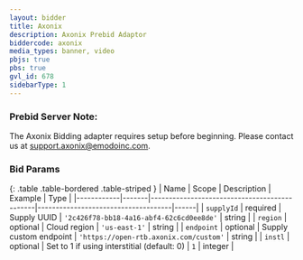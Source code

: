 ```yaml
---
layout: bidder
title: Axonix
description: Axonix Prebid Adaptor
biddercode: axonix
media_types: banner, video
pbjs: true
pbs: true
gvl_id: 678
sidebarType: 1
---
```


### Prebid Server Note:
The Axonix Bidding adapter requires setup before beginning. Please contact us at support.axonix@emodoinc.com.

### Bid Params

{: .table .table-bordered .table-striped }
| Name          | Scope    | Description                                     | Example                    | Type |
|------------|-------|----------------------------------------------|-------------------------------------|------|
| `supplyId`    | required | Supply UUID                                     | `'2c426f78-bb18-4a16-abf4-62c6cd0ee8de'` | string |
| `region`      | optional | Cloud region                                    | `'us-east-1'`                            | string |
| `endpoint`    | optional | Supply custom endpoint                          | `'https://open-rtb.axonix.com/custom'`   | string |
| `instl`       | optional | Set to 1 if using interstitial (default: 0)     | `1`   | integer |
